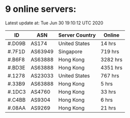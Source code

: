 # 9 online servers:

Latest update at: Tue Jun 30 19:10:12 UTC 2020

| ID | ASN | Server Country | Online |
| -- | --- | -------------- | ------ |
| #.D09B | AS174 | United States | 14 hrs |
| #.7F1D | AS63949 | Singapore | 719 hrs |
| #.B6F8 | AS63888 | Hong Kong | 3282 hrs |
| #.BD3E | AS63888 | Hong Kong | 4351 hrs |
| #.1278 | AS23033 | United States | 767 hrs |
| #.33B9 | AS63888 | Hong Kong | 5 hrs |
| #.1DC3 | AS4760 | Hong Kong | 33 hrs |
| #.C4BB | AS9304 | Hong Kong | 6 hrs |
| #.08AA | AS9269 | Hong Kong | 21 hrs |

